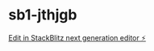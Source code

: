 # sb1-jthjgb

[Edit in StackBlitz next generation editor ⚡️](https://stackblitz.com/~/github.com/InsightSeeker-dev/sb1-jthjgb)